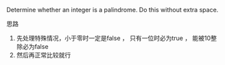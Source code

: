 Determine whether an integer is a palindrome. Do this without extra space.

思路
1. 先处理特殊情况，小于零时一定是false ， 只有一位时必为true ， 能被10整除必为false
2. 然后再正常比较就行
